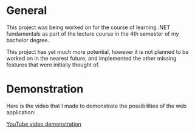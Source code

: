 # General

This project was being worked on for the course of learning .NET fundamentals as part of the lecture course in the 4th semester of my bachelor degree.

This project has yet much more potential, however it is not planned to be worked on in the nearest future, and implemented the other missing features that were initially thought of.

# Demonstration

Here is the video that I made to demonstrate the possibilities of the web application:

[YouTube video demonstration](https://www.youtube.com/watch?v=Ljbo5ySVlrw&t=13s)
